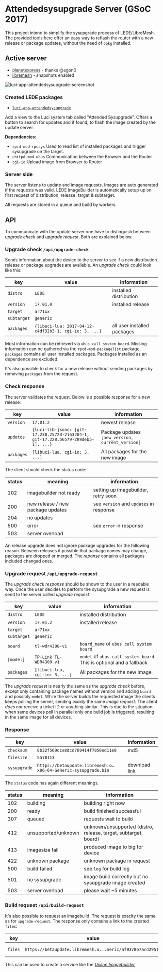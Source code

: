 # Attendedsysupgrade Server (GSoC 2017)

This project intend to simplify the sysupgrade process of LEDE/LibreMesh. The provided tools here offer an easy way to reflash the router with a new release or package updates, without the need of `opkg` installed. 

## Active server

* [planetexpress](https://ledeupdate.planetexpress.cc) - thanks @egon0
* [libremesh](https://betaupdate.libremesh.org) - snapshots enabled

![luci-app-attendedsysupgrade-screenshot](https://camo.githubusercontent.com/d21d3c2e43993325c0371866b28f09a67ea21902/687474703a2f2f692e696d6775722e636f6d2f653443716841502e706e67)

### Created LEDE packages

* [`luci-app-attendedsysupgrade`](https://github.com/openwrt/luci/tree/master/applications/luci-app-attendedsysupgrade)

Add a view to the Luci system tab called "Attended Sysupgrade". Offers a button to search for updates and if found, to flash the image created by the update server. 

**Dependencies:**
* `rpcd-mod-rpcsys`
	Used to read list of installed packages and trigger sysupgrade on the target.
* `uhttpd-mod-ubus`
	Communication between the Browser and the Router
* `cgi-io`
	Upload image from Browser to Router

### Server side

The server listens to update and image requests. Images are auto generated if the requests was valid. LEDE ImageBuilder is automatically setup up on first request of distribution, release, target & subtarget. 

All requests are stored in a queue and build by workers. 

## API

To communicate with the update server one have to distinguish between *upgrade check* and *upgrade request*. Both are explained below.

### Upgrade check `/api/upgrade-check`

Sends information about the device to the server to see if a new distribution release or package upgrades are available. An *upgrade check* could look like this:

| key 	| value | information 	|
| --- 	| --- 	| --- 		|
| `distro` | `LEDE` | installed distribution |
| `version` | `17.01.0` | installed release |
| `target` | `ar71xx` | |
| `subtarget` | `generic` | |
| `packages` | `{libuci-lua: 2017-04-12-c4df32b3-1, cgi-io: 3, ...}` | all user installed packages |

Most information can be retrieved via `ubus call system board`. Missing information can be gathered via the `rpcd-mod-packagelist` package.
`packages` contains all user installed packages. Packages installed as an dependence are excluded. 

It's also possible to check for a new release without sending packages by removing `packages` from the request.

### Check response

The server validates the request. Below is a possible response for a new release:

| key 		| value 	| information 	|
| --- 		| --- 		| --- 		|
| `version` 	| `17.01.2` 	| newest release |
| `updates` 	| `{luci-lib-jsonc: [git-17.230.25723-2163284-1, git-17.228.56579-209deb5-1], ...}` | Package updates `[new_version, current_version]` |
| `packages` 	| `[libuci-lua, cgi-io: 3, ...]` | All packages for the new image |

The client should check the status code:

| status 	| meaning 				| information 	|
| --- 		| --- 					| --- 			|
| 102 		| imagebuilder not ready		| setting up imagebuilder, retry soon | 
| 200		| new release / new package updates	| see `version` and `updates` in response |
| 204 		| no updates				| | 
| 500 		| error					| see `error` in response | 
| 503 		| server overload	   		|  | 

An release upgrade does not ignore package upgrades for the following reason. Between releases it possible that package names may change, packages are dropped or merged. The *reponse* contains all packages included changed ones.

### Upgrade request `/api/upgrade-request`

The *upgrade check response* should be shown to the user in a readable way. Once the user decides to perform the sysupgrade a new request is send to the server called *upgrade request*

| key 		| value 				| information 	|
| --- 		| --- 					| --- 		|
| `distro` 	| `LEDE` 				| installed distribution |
| `version`	| `17.01.2` 				| installed release |
| `target` 	| `ar71xx` 				| |
| `subtarget` 	| `generic` 				| |
| `board` 	| `tl-wdr4300-v1` 			| `board_name` of `ubus call system board` |
| `[model]` 	| `TP-Link TL-WDR4300 v1` 		| `model` of `ubus call system board`. This is optional and a fallback |
| `packages` 	| `[libuci-lua, cgi-io: 3, ...]` 	| All packages for the new image |

The *upgrade request* is nearly the same as the *upgrade check* before, except only containing package names without version and adding `board` and possibly `model`. While the server builds the requested image the clients keeps polling the server, sending *exacly* the same *image request*. The client _does not_ receive a ticket ID or anything similar. This is due to the situation when same devices poll in parallel only one build job is triggered, resulting in the same image for all devices.

### Response

| key 	| value | information 	|
| --- 	| --- 	| --- 		|
| `checksum` | `8b32f569dca8dcd780414f7850ed11e8` | md5 |
| `filesize` | `5570113` |  |
| `sysupgrade` | `https://betaupdate.libremesh.o…x86-64-Generic-sysupgrade.bin` | download link |

The `status` code has again different meanings.

| status 	| meaning 				| information 	|
| --- 		| --- 					| --- 			|
| 102		| building				| building right now |
| 200		| ready					| build finished successful |
| 307		| queued				| requests wait to build |
| 412		| unsupported/unknown	| unknown/unsupported {distro, release, target, subtarget, board} |
| 413		| imagesize fail		| produced image to big for device |
| 422		| unknown package		| unknown package in request |
| 500		| build failed			| see `log` for build log	|
| 501		| no sysupgrade			| image build correctly but no sysupgrade image created |
| 503 		| server overload   	| please wait ~5 minutes |

### Build request `/api/build-request`

It's also possible to request an imagebuild. The request is exaclty the same as for `upgrade-request`. The response only contains a link to the created `files`:

| key 		| value 	| information 	|
| --- 		| --- 		| --- 		|
| `files` 	| `https://betaupdate.libremesh.o...neric/af937867acd2951/` 	| files in json format |

This can be used to create a service like the *[Online Imagebuilder](https://chef.libremesh.org)*
